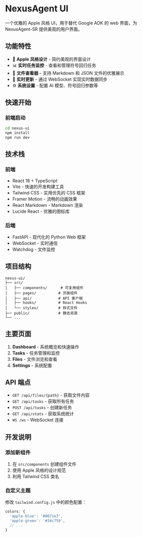# NexusAgent UI

一个优雅的 Apple 风格 UI，用于替代 Google ADK 的 web 界面，为 NexusAgent-SR 提供美观的用户界面。

## 功能特性

- 🎨 **Apple 风格设计** - 简约美观的界面设计
- 📊 **实时任务监控** - 查看和管理符号回归任务
- 📄 **文件查看器** - 支持 Markdown 和 JSON 文件的优雅展示
- 🔄 **实时更新** - 通过 WebSocket 实现实时数据同步
- ⚙️ **系统设置** - 配置 AI 模型、符号回归参数等

## 快速开始

### 前端启动

```bash
cd nexus-ui
npm install
npm run dev
```


## 技术栈

### 前端
- React 18 + TypeScript
- Vite - 快速的开发构建工具
- Tailwind CSS - 实用优先的 CSS 框架
- Framer Motion - 流畅的动画效果
- React Markdown - Markdown 渲染
- Lucide React - 优雅的图标库

### 后端
- FastAPI - 现代化的 Python Web 框架
- WebSocket - 实时通信
- Watchdog - 文件监控

## 项目结构

```
nexus-ui/
├── src/
│   ├── components/      # 可复用组件
│   ├── pages/          # 页面组件
│   ├── api/            # API 客户端
│   ├── hooks/          # React Hooks
│   └── styles/         # 样式文件
├── public/             # 静态资源
└── ...

```

## 主要页面

1. **Dashboard** - 系统概览和快速操作
2. **Tasks** - 任务管理和监控
3. **Files** - 文件浏览和查看
4. **Settings** - 系统配置

## API 端点

- `GET /api/files/{path}` - 获取文件内容
- `GET /api/tasks` - 获取所有任务
- `POST /api/tasks` - 创建新任务
- `GET /api/stats` - 获取系统统计
- `WS /ws` - WebSocket 连接

## 开发说明

### 添加新组件

1. 在 `src/components` 创建组件文件
2. 使用 Apple 风格的设计规范
3. 利用 Tailwind CSS 类名

### 自定义主题

修改 `tailwind.config.js` 中的颜色配置：

```javascript
colors: {
  'apple-blue': '#0071e3',
  'apple-green': '#34c759',
  // ...
}
```
